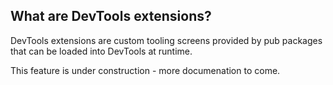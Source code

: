 ## What are DevTools extensions?

DevTools extensions are custom tooling screens provided by pub packages that
can be loaded into DevTools at runtime.

This feature is under construction - more documenation to come.
